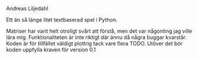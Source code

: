 Andreas Liljedahl

Ett än så länge litet textbaserad spel i Python.

Matriser har varit helt otroligt svårt att förstå, men det var någonting jag ville lära mig.
Funktionaliteten är inte riktigt där ännu då några buggar kvarstår. Koden är för tillfället väldigt plottrig tack vare flera TODO.
Utöver det bör koden uppfylla kraven för version 0.1